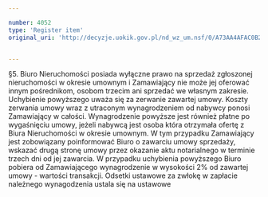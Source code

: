 ```yaml
---

number: 4052
type: 'Register item'
original_uri: 'http://decyzje.uokik.gov.pl/nd_wz_um.nsf/0/A73AA4AFAC0B20A4C1257ABE00419967?OpenDocument'


---
```


§5. Biuro Nieruchomości posiada wyłączne prawo na sprzedaż zgłoszonej nieruchomości w okresie umownym i Zamawiający nie może jej oferować innym pośrednikom, osobom trzecim ani sprzedać we własnym zakresie. Uchybienie powyższego uważa się za zerwanie zawartej umowy. Koszty zerwania umowy wraz z utraconym wynagrodzeniem od nabywcy ponosi Zamawiający w całości. Wynagrodzenie powyższe jest również płatne po wygaśnięciu umowy, jeżeli nabywcą jest osoba która otrzymała ofertę z Biura Nieruchomości w okresie umownym. W tym przypadku Zamawiający jest zobowiązany poinformować Biuro o zawarciu umowy sprzedaży, wskazać drugą stronę umowy przez okazanie aktu notarialnego w terminie trzech dni od jej zawarcia. W przypadku uchybienia powyższego Biuro pobiera od Zamawiającego wynagrodzenie w wysokości 2% od zawartej umowy - wartości transakcji. Odsetki ustawowe za zwłokę w zapłacie należnego wynagodzenia ustala się na ustawowe
